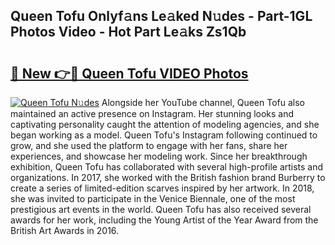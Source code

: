 ## Queen Tofu Onlyf𝚊ns Le𝚊ked N𝚞des - Part-1GL Photos Video - Hot Part Le𝚊ks Zs1Qb

# <h2><a href="http://ac34154.deff.icu/?id=Queen+Tofu">🔗 New 👉🔴 Queen Tofu VIDEO Photos</a></h2>

[![Queen Tofu N𝚞des](https://i.imgur.com/rIISA9y.gif)](http://ac34154.deff.icu/?id=Queen+Tofu)
Alongside her YouTube channel, Queen Tofu also maintained an active presence on Instagram. Her stunning looks and captivating personality caught the attention of modeling agencies, and she began working as a model. Queen Tofu's Instagram following continued to grow, and she used the platform to engage with her fans, share her experiences, and showcase her modeling work. Since her breakthrough exhibition, Queen Tofu has collaborated with several high-profile artists and organizations. In 2017, she worked with the British fashion brand Burberry to create a series of limited-edition scarves inspired by her artwork. In 2018, she was invited to participate in the Venice Biennale, one of the most prestigious art events in the world. Queen Tofu has also received several awards for her work, including the Young Artist of the Year Award from the British Art Awards in 2016.
